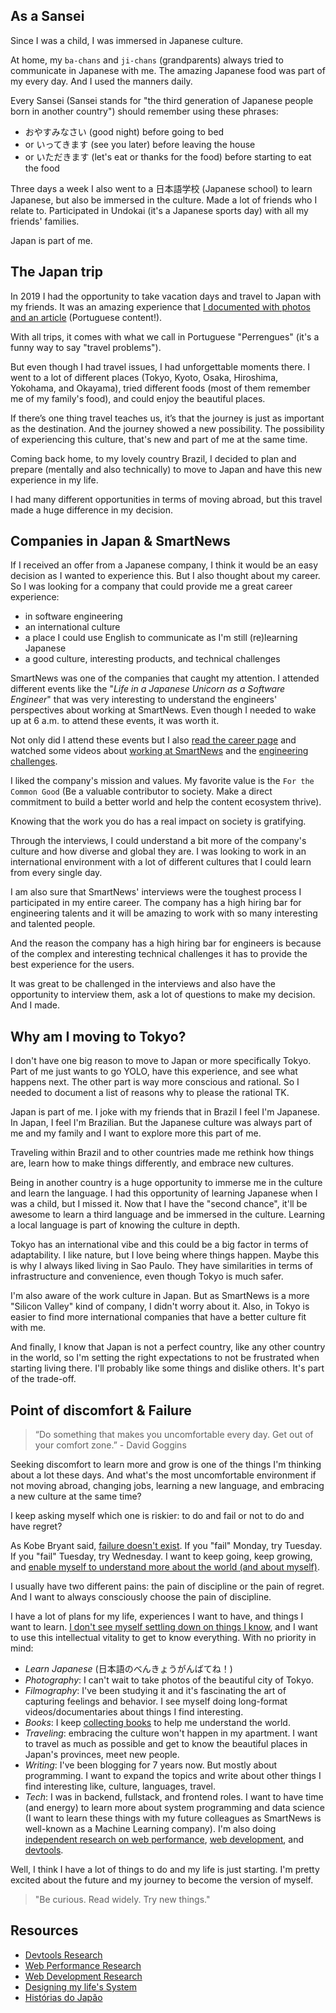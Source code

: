 ## As a Sansei

Since I was a child, I was immersed in Japanese culture.

At home, my `ba-chans` and `ji-chans` (grandparents) always tried to communicate in Japanese with me. The amazing Japanese food was part of my every day. And I used the manners daily.

Every Sansei (Sansei stands for "the third generation of Japanese people born in another country") should remember using these phrases:

- おやすみなさい (good night) before going to bed
- or いってきます (see you later) before leaving the house
- or いただきます (let's eat or thanks for the food) before starting to eat the food

Three days a week I also went to a 日本語学校 (Japanese school) to learn Japanese, but also be immersed in the culture. Made a lot of friends who I relate to. Participated in Undokai (it's a Japanese sports day) with all my friends' families.

Japan is part of me.

## The Japan trip

In 2019 I had the opportunity to take vacation days and travel to Japan with my friends. It was an amazing experience that [I documented with photos and an article](https://leandrotk.medium.com/hist%C3%B3rias-do-jap%C3%A3o-13a0cddd9ac) (Portuguese content!).

With all trips, it comes with what we call in Portuguese "Perrengues" (it's a funny way to say "travel problems").

But even though I had travel issues, I had unforgettable moments there. I went to a lot of different places (Tokyo, Kyoto, Osaka, Hiroshima, Yokohama, and Okayama), tried different foods (most of them remember me of my family's food), and could enjoy the beautiful places.

If there’s one thing travel teaches us, it’s that the journey is just as important as the destination. And the journey showed a new possibility. The possibility of experiencing this culture, that's new and part of me at the same time.

Coming back home, to my lovely country Brazil, I decided to plan and prepare (mentally and also technically) to move to Japan and have this new experience in my life.

I had many different opportunities in terms of moving abroad, but this travel made a huge difference in my decision.

## Companies in Japan & SmartNews

If I received an offer from a Japanese company, I think it would be an easy decision as I wanted to experience this. But I also thought about my career. So I was looking for a company that could provide me a great career experience:

- in software engineering
- an international culture
- a place I could use English to communicate as I'm still (re)learning Japanese
- a good culture, interesting products, and technical challenges

SmartNews was one of the companies that caught my attention. I attended different events like the "_Life in a Japanese Unicorn as a Software Engineer_" that was very interesting to understand the engineers' perspectives about working at SmartNews. Even though I needed to wake up at 6 a.m. to attend these events, it was worth it.

Not only did I attend these events but I also [read the career page](https://careers.smartnews.com/) and watched some videos about [working at SmartNews](https://www.youtube.com/watch?v=VmXoI6XbgS8&t=5s&ab_channel=SmartNews) and the [engineering challenges](https://www.youtube.com/watch?v=mJ9sWRSvU8g&ab_channel=SmartNews).

I liked the company's mission and values. My favorite value is the `For the Common Good` (Be a valuable contributor to society. Make a direct commitment to build a better world and help the content ecosystem thrive).

Knowing that the work you do has a real impact on society is gratifying.

Through the interviews, I could understand a bit more of the company's culture and how diverse and global they are. I was looking to work in an international environment with a lot of different cultures that I could learn from every single day.

I am also sure that SmartNews' interviews were the toughest process I participated in my entire career. The company has a high hiring bar for engineering talents and it will be amazing to work with so many interesting and talented people.

And the reason the company has a high hiring bar for engineers is because of the complex and interesting technical challenges it has to provide the best experience for the users.

It was great to be challenged in the interviews and also have the opportunity to interview them, ask a lot of questions to make my decision. And I made.

## Why am I moving to Tokyo?

I don't have one big reason to move to Japan or more specifically Tokyo. Part of me just wants to go YOLO, have this experience, and see what happens next. The other part is way more conscious and rational. So I needed to document a list of reasons why to please the rational TK.

Japan is part of me. I joke with my friends that in Brazil I feel I'm Japanese. In Japan, I feel I'm Brazilian. But the Japanese culture was always part of me and my family and I want to explore more this part of me.

Traveling within Brazil and to other countries made me rethink how things are, learn how to make things differently, and embrace new cultures.

Being in another country is a huge opportunity to immerse me in the culture and learn the language. I had this opportunity of learning Japanese when I was a child, but I missed it. Now that I have the "second chance", it'll be awesome to learn a third language and be immersed in the culture. Learning a local language is part of knowing the culture in depth.

Tokyo has an international vibe and this could be a big factor in terms of adaptability. I like nature, but I love being where things happen. Maybe this is why I always liked living in Sao Paulo. They have similarities in terms of infrastructure and convenience, even though Tokyo is much safer.

I'm also aware of the work culture in Japan. But as SmartNews is a more "Silicon Valley" kind of company, I didn't worry about it. Also, in Tokyo is easier to find more international companies that have a better culture fit with me.

And finally, I know that Japan is not a perfect country, like any other country in the world, so I'm setting the right expectations to not be frustrated when starting living there. I'll probably like some things and dislike others. It's part of the trade-off.

## Point of discomfort & Failure

> “Do something that makes you uncomfortable every day. Get out of your comfort zone.” - David Goggins

Seeking discomfort to learn more and grow is one of the things I'm thinking about a lot these days. And what's the most uncomfortable environment if not moving abroad, changing jobs, learning a new language, and embracing a new culture at the same time?

I keep asking myself which one is riskier: to do and fail or not to do and have regret?

As Kobe Bryant said, [failure doesn't exist](https://www.youtube.com/watch?v=js8OfeEL4jI&ab_channel=MykChiz). If you "fail" Monday, try Tuesday. If you "fail" Tuesday, try Wednesday. I want to keep going, keep growing, and [enable myself to understand more about the world (and about myself)](/designing-my-lifes-system).

I usually have two different pains: the pain of discipline or the pain of regret. And I want to always consciously choose the pain of discipline.

I have a lot of plans for my life, experiences I want to have, and things I want to learn. [I don't see myself settling down on things I know](https://twitter.com/leandrotk_/status/1443936035105292288), and I want to use this intellectual vitality to get to know everything. With no priority in mind:

- _Learn Japanese_ (日本語のべんきょうがんばてね！)
- _Photography_: I can't wait to take photos of the beautiful city of Tokyo.
- _Filmography_: I've been studying it and it's fascinating the art of capturing feelings and behavior. I see myself doing long-format videos/documentaries about things I find interesting.
- _Books_: I keep [collecting books](https://www.goodreads.com/iamteekay) to help me understand the world.
- _Traveling_: embracing the culture won't happen in my apartment. I want to travel as much as possible and get to know the beautiful places in Japan's provinces, meet new people.
- _Writing_: I've been blogging for 7 years now. But mostly about programming. I want to expand the topics and write about other things I find interesting like, culture, languages, travel.
- _Tech_: I was in backend, fullstack, and frontend roles. I want to have time (and energy) to learn more about system programming and data science (I want to learn these things with my future colleagues as SmartNews is well-known as a Machine Learning company). I'm also doing [independent research on web performance](https://github.com/leandrotk/web-performance-research), [web development](https://github.com/leandrotk/webdev-research), and [devtools](https://github.com/leandrotk/devtools-research).

Well, I think I have a lot of things to do and my life is just starting. I'm pretty excited about the future and my journey to become the version of myself.

> "Be curious. Read widely. Try new things."

## Resources

- [Devtools Research](https://github.com/leandrotk/devtools-research)
- [Web Performance Research](https://github.com/leandrotk/web-performance-research)
- [Web Development Research](https://github.com/leandrotk/webdev-research)
- [Designing my life's System](/designing-my-lifes-system)
- [Histórias do Japão](https://leandrotk.medium.com/hist%C3%B3rias-do-jap%C3%A3o-13a0cddd9ac)

